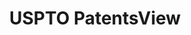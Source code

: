---
layout: default
bigquery: https://console.cloud.google.com/bigquery?p=patents-public-data&d=patentsview&page=dataset
citation: Attribution should be given to PatentsView for use, distribution, or derivative
  works.
code: https://github.com/CSSIP-AIR/PatentsView-Code-Snippets/
contributors: USPTO
cost: None
description: 'PatentsView includes US patent data including raw data (summaries, applications,
  pregrant applications), disambugations of inventors and assignees, and inventor
  gender estimates.  Also foreign priority data, # of figures and sheets, and government
  interest statements.'
documentation: https://patentsview.org/query/builder-faqs
last_edit: Mon, 04 Apr 2022 19:02:57 GMT
location: https://patentsview.org/
maintained_by: USPTO
record_creation_timestamp: 12/2/2020 17:20:46
schema_fields: '[''disamb_assignee_id_20200929'', ''ipc_class'', ''organization'',
  ''num_claims'', ''section'', ''assignee_id'', ''sequence'', ''male'', ''symbol_position'',
  ''city'', ''state'', ''country'', ''number'', ''main_group'', ''disamb_assignee_id_20191231'',
  ''organization_id'', ''length'', ''category_id'', ''ipc_version_indicator'', ''classification_data_source'',
  ''f102_date'', ''subcategory_id'', ''disamb_assignee_id_20190820'', ''gi_statement'',
  ''location_id'', ''subclass_id'', ''filename'', ''term_disclaimer'', ''citation_id'',
  ''relkind'', ''reldocno'', ''doc_type'', ''disamb_inventor_id_20191008'', ''disamb_inventor_id_20180528'',
  ''type'', ''disamb_inventor_id_20190820'', ''disamb_inventor_id_20170808'', ''mainclass_id'',
  ''level_one'', ''section_id'', ''disamb_inventor_id_20200630'', ''disamb_assignee_id_20191008'',
  ''country_transformed'', ''disamb_assignee_id_20200630'', ''lapse_of_patent'', ''sector_title'',
  ''publication_number'', ''applicant_type'', ''group'', ''level_two'', ''variety'',
  ''disamb_inventor_id_20170307'', ''num_sheets'', ''subgroup'', ''patent_id'', ''county_fips'',
  ''name_last'', ''disamb_assignee_id_20190312'', ''subgroup_id'', ''state_fips'',
  ''disamb_inventor_id_20181127'', ''fname'', ''_371_date'', ''withdrawn'', ''num_figures'',
  ''name'', ''term_extension'', ''group_id'', ''disamb_inventor_id_20201229'', ''application_id'',
  ''rawassignee_id'', ''male_flag'', ''date'', ''lname'', ''disamb_assignee_id_20200331'',
  ''f371_date'', ''_102_date'', ''uuid'', ''kind'', ''level_three'', ''action_date'',
  ''lawyer_id'', ''num'', ''attribution_status'', ''role'', ''disamb_inventor_id_20190312'',
  ''classification_value'', ''field_id'', ''title'', ''disclaimer_date'', ''inventor_id'',
  ''series_code'', ''term_grant'', ''dependent'', ''latin_name'', ''doctype'', ''field_title'',
  ''rawinventor_id'', ''county'', ''disamb_inventor_id_20200331'', ''classification_status'',
  ''designation'', ''subsection_id'', ''disamb_inventor_id_20171226'', ''disamb_inventor_id_20191231'',
  ''id'', ''disamb_inventor_id_20171003'', ''status'', ''category'', ''rule_47'',
  ''longitude'', ''disamb_inventor_id_20200929'', ''rawlocation_id'', ''contract_award_number'',
  ''deceased'', ''latlong'', ''rel_id'', ''classification_level'', ''subclass'', ''latitude'',
  ''disamb_assignee_id_20181127'', ''name_first'', ''text'', ''abstract'', ''exemplary'']'
shortname: patentsview
tags:
- disambiguation
- United States
- gender
terms_of_use: Creative Commons Attribution 4.0 International License.
timeframe: 1963-1999
title: USPTO PatentsView
uuid: cf1780b1-e265-4e49-8d1d-83b9cfe0fd9a
---